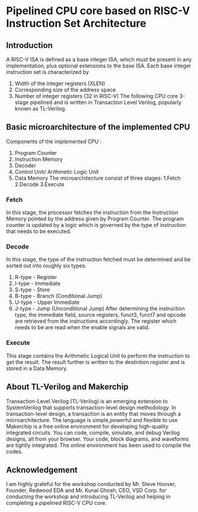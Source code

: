 # Pipelined CPU core based on RISC-V Instruction Set Architecture

## Introduction 
A RISC-V ISA is defined as a base integer ISA, which must be present in any implementation, plus optional extensions to the base ISA. Each base integer instruction set is characterized by
1. Width of the integer registers (XLEN)
2. Corresponding size of the address space
3. Number of integer registers (32 in RISC-V)
The following CPU core 3-stage pipelined and is written in Transaction Level Verilog, popularly known as TL-Verilog.

## Basic microarchitecture of the implemented CPU
Components of the implemented CPU :
1. Program Counter
2. Instruction Memory
3. Decoder
4. Control Unit/ Arithmetic Logic Unit
5. Data Memory
The microarchitecture consist of three stages:
1.Fetch
2.Decode
3.Execute
### Fetch
In this stage, the processor fetches the instruction from the Instruction Memory pointed by the address given by Program Counter. 
The program counter is updated by a logic which is governed by the type of instruction that needs to be executed.
### Decode
In this stage, the type of the instruction fetched must be determined and be sorted out into roughly six types.
1. R-type - Register
2. I-type - Immediate
3. S-type - Store
4. B-type - Branch (Conditional Jump)
5. U-type - Upper Immediate
6. J-type - Jump (Unconditional Jump)
After determining the instruction type, the immediate field, source registers, funct3, funct7 and opcode are retrieved from the instructions accordingly.
The register which needs to be are read when the enable signals are valid.
### Execute
This stage contains the Arithmetic Logical Unit to perform the instruction to get the result. The result further is written to the destintion register and is stored in a Data Memory.

## About TL-Verilog and Makerchip
Transaction-Level Verilog (TL-Verilog) is an emerging extension to SystemVerilog that supports transaction-level design methodology. In transaction-level design, a ​transaction is an entity that moves through a microarchitecture. The language is simple,powerful and flexible to use
Makerchip is a free online environment for developing high-quality integrated circuits. You can code, compile, simulate, and debug Verilog designs, all from your browser. Your code, block diagrams, and waveforms are tightly integrated. The online environment has been used to compile the codes.

## Acknowledgement
I am highly grateful for the workshop conducted by Mr. Steve Hoover, Founder, Redwood EDA and Mr. Kunal Ghosh, CEO, VSD Corp. for conducting the workshop and introducing TL-Verilog and helping in completing a pipelined RISC-V CPU core.

    
